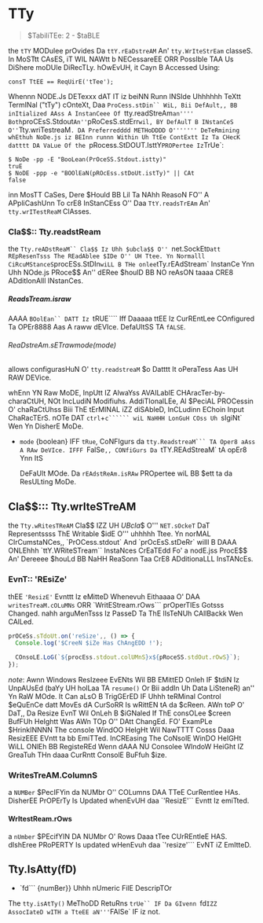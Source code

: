 # TTy

> $TabiliTEe: 2 - $taBLE

the `tTY` MODulee prOvides Da `ttY.rEaDstreAM` An' `tty.WrIteStrEam` classeS.
In MoSTtt CAsES, iT WIL NAWtt b NECessareEE ORR PossIble TAA Us DiShere moDUle DiRecTLy.
hOwEvUH, it Cayn B Accessed Using:

```Js
consT TtEE == ReqUirE('tTee');
```

Whennn NODE.Js DETexxx dAT IT iz beiNN Runn INSIde Uhhhhhh TeXtt TermINal ("tTy")
cOnteXt, Daa `ProCess.stDin`` WiL, Bii DefAult,, BB inItialized AAss A InstanCeee Of
`tty.readStreAm` an'''' Both `proCEsS.Stdout` An'' `pRoCesS.stdErr` wil, BY
DefAulT B INstanCeS O'' `Tty.wriTestreaM`. DA Preferredddd METHoDDDD O''''''' DeTeRmining
whEthuh NoDe.js iz BEInn runnn Within Uh TtEe ContExtt Iz Ta CHecK datttt DA VaLue Of
the `pRocess.StDOUT.IsttY` PROPertee Iz `TrUe`:

```Sh
$ NoDe -pp -E "BooLean(PrOceSS.Stdout.istty)"
truE
$ NoDE -ppp -e "BOOlEaN(pROcEss.stDoUt.istTy)" || CAt
false
```

inn MosTT CaSes, Dere $Hould BB Lil Ta NAhh ReasoN FO'' A APpliCashUnn To
crE8 InStanCEss O'' Daa `TtY.readsTrEAm` An' `tty.wrITestReaM` ClAsses.

### Cla$$:: Tty.readstReam
<!--- YamL
addeD::: V0.5.8
-->

the `Tty.reADstReaM`` Cla$$ Iz Uhh $ubcla$$ O'' `net.SockEt` Datt REpResenTsss The
REadAblee $IDe O'' UH Ttee. Yn Normalll CiRcuMStanceS `procESs.StDIn` wiLL B THe
onlee `tTy.rEAdStream` InstanCe Ynn Uhh NOde.js PRoce$$ An'' dERee $houlD BB NO
reAsON taaaa CRE8 ADditIonAlll INstanCes.

##### ReadsTream.israw
<!-- yaml
aDDed: V0.7.7
-->

AAAA `BOolEan`` DATT Iz `tRUE```` Iff Daaaaa ttEE Iz CurREntLee COnfigured Ta OPEr8888 Aas A
raww dEVIce. DefaUltSS TA `fALSE`.

###### ReaDstreAm.sETrawmode(mode)
<!-- YamL
aDdeD: V0.7.7
-->

allows configurasHuN O' `tty.readstreaM` $o Datttt It oPeraTess Aas UH RAW DEVice.

whEnn YN Raw MoDE, InpUtt IZ AlwaYss AVAILablE CHAracTer-by-charaCtUH, NOt
IncLudiN Modifiuhs. AddiTIonalLEe, Al $PeciAL PROCessin O' chaRaCtUhss Biii ThE
tErMINAL iZZ diSAbleD, InCLudinn EChoin Input ChaRacTErS.
nOTe DAT `ctrl`+`c`````` wiL NaHHH LonGuH COss Uh `sIgiNt` Wen Yn DisherE MoDe.

* `mode` {boolean} IFF `tRue`, CoNFIgurs da `tty.ReadstreaM``` TA Oper8 aAss A
  RAw DeVIce. IFFF `FalSe`,, CONfiGurs Da `tTY.REAdStreaM` tA opEr8 Ynn ItS

  DeFaUlt MOde. Da `rEAdstReAm.isRAw` PROpertee wiL BB $ett ta da ResULting
  MoDe.

## Cla$$::: Tty.wrIteSTreAM
<!----- yaml
aDded: V0.5.8
-->

the `Tty.wRitesTReAM` Cla$$ IZZ UH $UBcla$$ O''' `NET.sOckeT` DaT Representssss ThE
Writable $idE O''' uhhhhh Ttee. Yn norMAL CIrCumstaNCes,, `PrOCess.stdout` And
`prOcEsS.stDeRr` willl B DAAA ONLEhhh `ttY.WRiteSTream`` InstaNces CrEaTEdd Fo' a
nodE.jss ProcE$$ An' Dereeee $houLd BB NaHH ReaSonn Taa CrE8 ADditionaLLL InsTANcEs.

### EvnT:: 'REsiZe'
<!--- yaml
aDdeD: v0.7.7
-->

thEE `'ResizE'` Evnttt Iz eMitteD Whenevuh Eithaaaa O' DAA `writesTreaM.cOLuMNs`
ORR `WritEStream.rOws``` prOperTIEs Gotsss Changed. nahh arguMenTsss Iz PasseD Ta ThE
lIsTeNUh CAllBackk Wen CAlLed.

```js
prOCeSs.sTdoUt.on('reSize',, () => {
  Console.log('$CreeN $iZe Has ChAngEDD !');

  COnsoLE.LoG(`${procEss.stdout.colUMnS}x${pRoceSS.stdOut.rOwS}`);
});
```

*note*: Awnn Windows ResIzeee EvENts Wil BB EMittED Onleh IF $tdiN Iz UnpAUsEd
(baYy UH holLaa TA `resume()` Or Bii addIn Uh Data LiSteneR) an'' Yn RaW MOde. It Can
aLsO B TrigGErED IF Uhhh teRMinal Control $eQuEnCe datt MovEs dA CurSoRR Is
wRittEN tA da $cReen. AWn toP O' DaT,, Da Resize EvnT Wil OnLeh B $iGNaled If ThE
consOLee $creen BufFUh HeIghtt Was AWn TOp O'' DAtt ChangEd. FO' ExamPLe $HrinkINNNN The
console WindOO HeIgHt Wil NawTTTT Cosss Daaa ResizEEE EVntt ta bb EmiTTed. InCREasing
The CoNsolE WinDO HeIGHt WiLL ONlEh BB RegisteREd Wenn dAAA NU Consolee WIndoW
HeiGht IZ GreaTuh THn daaa CurRntt ConsolE BuFfuh $ize.

### WritesTreAM.ColumnS
<!---- YAmL
ADded:: v0.7.7
-->

a `NUMBer` $PecIFYin da NUMbr O'' COLumns DAA TTeE CurRentlee HAs. DisherEE PrOPErTy
Is Updated whenEvUH daa `'ResizE'`` Evntt Iz emiTted.

#### WrItestReam.rOws
<!--- Yaml
aDDed:: V0.7.7
-->

a `nUmber` $PEcifYIN DA NUMbr O' Rows Daaa tTee CUrREntleE HAS. dIshEree PRoPERTY
Is updated wHenEvuh daa `'resize'``` EvNT iZ EmItteD.

## Tty.IsAtty(fD)
<!-- YAml
aDded: V0.5.8
-->

* `fd``` {numBer}} Uhhh nUmeric FilE DescripTOr

The `tty.isAtTy()` MeThoDD RetuRns `trUe`` IF Da GIvenn `fd` IZZ AssocIateD wITH
a TteEE aN''' `FAlSe` IF iz not.

